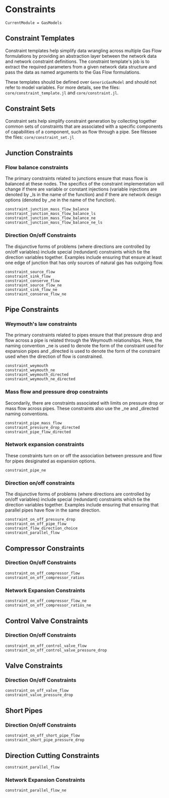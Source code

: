 # Constraints

```@meta
CurrentModule = GasModels
```

## Constraint Templates
Constraint templates help simplify data wrangling across multiple Gas Flow formulations by providing an abstraction layer between the network data and network constraint definitions. The constraint template's job is to extract the required parameters from a given network data structure and pass the data as named arguments to the Gas Flow formulations.

These templates should be defined over `GenericGasModel` and should not refer to model variables. For more details, see the files: `core/constraint_template.jl` and `core/constraint.jl`.

## Constraint Sets

Constraint sets help simplify constraint generation by collecting together common sets of constraints that are associated with a specific components of capabilities of a component, such as flow through a pipe. See filessee the files: `core/constraint_set.jl`


## Junction Constraints

### Flow balance constraints

The primary constraints related to junctions ensure that mass flow is balanced at these nodes. The specifics of the constraint implementation will change if there are variable or constant injections (variable injections are denoted by \_ls in the name of the function) and if there are network design options (denoted by \_ne in the name of the function).

```@docs
constraint_junction_mass_flow_balance
constraint_junction_mass_flow_balance_ls
constraint_junction_mass_flow_balance_ne
constraint_junction_mass_flow_balance_ne_ls
```

### Direction On/off Constraints

The disjunctive forms of problems (where directions are controlled by on/off variables) include special (redundant) constraints which tie the direction variables together.  Examples include ensuring that ensure at least one edge of junction that has only sources of natural gas has outgoing flow.

```@docs
constraint_source_flow
constraint_sink_flow
constraint_conserve_flow
constraint_source_flow_ne
constraint_sink_flow_ne
constraint_conserve_flow_ne
```

## Pipe Constraints

### Weymouth's law constraints

The primary constraints related to pipes ensure that that pressure drop and flow across a pipe is related through the Weymouth relationships. Here, the naming convention \_ne is used to denote the form of the constraint used for expansion pipes and \_directed is used to denote the form of the constraint used when the direction of flow is constrained.

```@docs
constraint_weymouth
constraint_weymouth_ne
constraint_weymouth_directed
constraint_weymouth_ne_directed
```

### Mass flow and pressure drop constraints

Secondarily, there are constraints associated with limits on pressure drop or mass flow across pipes. These constraints also use the \_ne and \_directed naming conventions.

```@docs
constraint_pipe_mass_flow
constraint_pressure_drop_directed
constraint_pipe_flow_directed
```

### Network expansion constraints

These constraints turn on or off the association between pressure and flow for pipes desiginated as expansion options.

```@docs
constraint_pipe_ne
```

### Direction on/off constraints

The disjunctive forms of problems (where directions are controlled by on/off variables) include special (redundant) constraints which tie the direction variables together.  Examples include ensuring that ensuring that parallel pipes have flow in the same direction.

```@docs
constraint_on_off_pressure_drop
constraint_on_off_pipe_flow
constraint_flow_direction_choice
constraint_parallel_flow
```






## Compressor Constraints

### Direction On/off Constraints

```@docs
constraint_on_off_compressor_flow
constraint_on_off_compressor_ratios
```

### Network Expansion Constraints

```@docs
constraint_on_off_compressor_flow_ne
constraint_on_off_compressor_ratios_ne
```


## Control Valve Constraints

### Direction On/off Constraints

```@docs
constraint_on_off_control_valve_flow
constraint_on_off_control_valve_pressure_drop
```

## Valve Constraints

### Direction On/off Constraints

```@docs
constraint_on_off_valve_flow
constraint_valve_pressure_drop
```

## Short Pipes

### Direction On/off Constraints

```@docs
constraint_on_off_short_pipe_flow
constraint_short_pipe_pressure_drop
```

## Direction Cutting Constraints

```@docs
constraint_parallel_flow
```

### Network Expansion Constraints

```@docs
constraint_parallel_flow_ne
```
